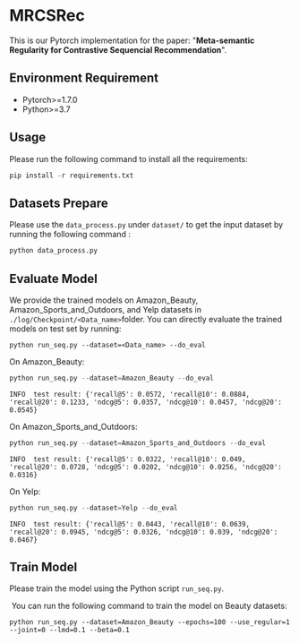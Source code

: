 # MRCSRec

This is our Pytorch implementation for the paper: "**Meta-semantic Regularity for Contrastive Sequencial Recommendation**".

## Environment  Requirement

* Pytorch>=1.7.0
* Python>=3.7 

## Usage

Please run the following command to install all the requirements:  

```python
pip install -r requirements.txt
```

## Datasets Prepare

Please use the `data_process.py` under `dataset/` to  get the input dataset by running the following command :

```python
python data_process.py
```

## Evaluate Model

We provide the trained models on Amazon_Beauty, Amazon_Sports_and_Outdoors, and Yelp datasets in `./log/Checkpoint/<Data_name>`folder. You can directly evaluate the trained models on test set by running:

```
python run_seq.py --dataset=<Data_name> --do_eval
```

On Amazon_Beauty:

```python
python run_seq.py --dataset=Amazon_Beauty --do_eval
```

```
INFO  test result: {'recall@5': 0.0572, 'recall@10': 0.0884, 'recall@20': 0.1233, 'ndcg@5': 0.0357, 'ndcg@10': 0.0457, 'ndcg@20': 0.0545}
```

On Amazon_Sports_and_Outdoors:

```python
python run_seq.py --dataset=Amazon_Sports_and_Outdoors --do_eval
```

```
INFO  test result: {'recall@5': 0.0322, 'recall@10': 0.049, 'recall@20': 0.0728, 'ndcg@5': 0.0202, 'ndcg@10': 0.0256, 'ndcg@20': 0.0316}
```

On Yelp:

```python
python run_seq.py --dataset=Yelp --do_eval
```

```
INFO  test result: {'recall@5': 0.0443, 'recall@10': 0.0639, 'recall@20': 0.0945, 'ndcg@5': 0.0326, 'ndcg@10': 0.039, 'ndcg@20': 0.0467}
```

## Train Model

Please train the model using the Python script `run_seq.py`.

​	You can run the following command to train the model on Beauty datasets:

```
python run_seq.py --dataset=Amazon_Beauty --epochs=100 --use_regular=1 --joint=0 --lmd=0.1 --beta=0.1
```

